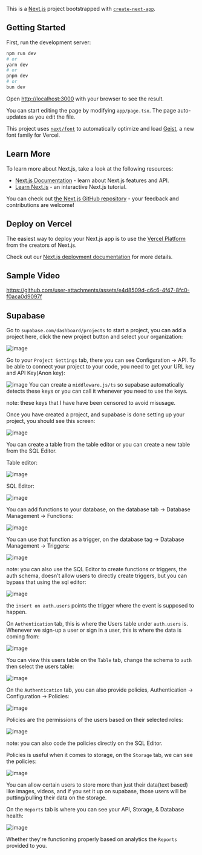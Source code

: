 This is a [Next.js](https://nextjs.org) project bootstrapped with [`create-next-app`](https://nextjs.org/docs/app/api-reference/cli/create-next-app).

## Getting Started

First, run the development server:

```bash
npm run dev
# or
yarn dev
# or
pnpm dev
# or
bun dev
```

Open [http://localhost:3000](http://localhost:3000) with your browser to see the result.

You can start editing the page by modifying `app/page.tsx`. The page auto-updates as you edit the file.

This project uses [`next/font`](https://nextjs.org/docs/app/building-your-application/optimizing/fonts) to automatically optimize and load [Geist](https://vercel.com/font), a new font family for Vercel.

## Learn More

To learn more about Next.js, take a look at the following resources:

- [Next.js Documentation](https://nextjs.org/docs) - learn about Next.js features and API.
- [Learn Next.js](https://nextjs.org/learn) - an interactive Next.js tutorial.

You can check out [the Next.js GitHub repository](https://github.com/vercel/next.js) - your feedback and contributions are welcome!

## Deploy on Vercel

The easiest way to deploy your Next.js app is to use the [Vercel Platform](https://vercel.com/new?utm_medium=default-template&filter=next.js&utm_source=create-next-app&utm_campaign=create-next-app-readme) from the creators of Next.js.

Check out our [Next.js deployment documentation](https://nextjs.org/docs/app/building-your-application/deploying) for more details.

## Sample Video
https://github.com/user-attachments/assets/e4d8509d-c6c6-4f47-8fc0-f0aca0d9097f

## Supabase

Go to `supabase.com/dashboard/projects` to start a project, you can add a project here, click the new project button and select your organization:

![image](https://github.com/user-attachments/assets/ebd4d8c6-59fd-4294-be4f-c6f64f506139)

Go to your `Project Settings` tab, there you can see Configuration -> API. To be able to connect your project to your code, you need to get your URL key and API Key(Anon key):

![image](https://github.com/user-attachments/assets/9e251744-5f23-4162-a521-33f0540d6b30)
You can create a `middleware.js/ts` so supabase automatically detects these keys or you can call it whenever you need to use the keys.

note: these keys that I have have been censored to avoid misusage.

Once you have created a project, and supabase is done setting up your project, you should see this screen:

![image](https://github.com/user-attachments/assets/b3bf50a3-fe36-41f1-a5f5-782cba9e24b5)

You can create a table from the table editor or you can create a new table from the SQL Editor.

Table editor:

![image](https://github.com/user-attachments/assets/1c928017-c223-4033-a035-92403230645c)

SQL Editor:

![image](https://github.com/user-attachments/assets/c80890b2-2359-4451-8b0e-982fbba5ceec)

You can add functions to your database, on the database tab -> Database Management -> Functions:

![image](https://github.com/user-attachments/assets/b74b93e9-f402-484c-abc9-b7706424df6a)

You can use that function as a trigger, on the database tag -> Database Management ->  Triggers:

![image](https://github.com/user-attachments/assets/ee44e1cc-34b5-4451-a8e3-02ede6679168)

note: you can also use the SQL Editor to create functions or triggers, the auth schema, doesn't allow users to directly create triggers,
but you can bypass that using the sql editor:

![image](https://github.com/user-attachments/assets/8df8771e-b5d3-4529-b08f-b71bca54b22d)

the `insert on auth.users` points the trigger where the event is supposed to happen.

On `Authentication` tab, this is where the Users table under `auth.users` is.
Whenever we sign-up a user or sign in a user, this is where the data is coming from:

![image](https://github.com/user-attachments/assets/0f3f6fa2-a5e4-462b-ba67-93f065fed46d)

You can view this users table on the `Table` tab, change the schema to `auth` then select the users table:

![image](https://github.com/user-attachments/assets/962766a9-4017-44cb-a079-edaa4b0dd45f)

On the `Authentication` tab, you can also provide policies, Authentication -> Configuration -> Policies:

![image](https://github.com/user-attachments/assets/6c40ccd9-b8e2-4be5-b1f9-da0000f3b898)

Policies are the permissions of the users based on their selected roles:

![image](https://github.com/user-attachments/assets/dfe14e0b-4a02-414a-b2e5-6d4c743f2ffc)

note: you can also code the policies directly on the SQL Editor.

Policies is useful when it comes to storage, on the `Storage` tab, we can see the policies:

![image](https://github.com/user-attachments/assets/3b8804c4-12ce-44d2-a7dc-5a8e92544583)

You can allow certain users to store more than just their data(text based) like images, videos, and if you set it up on supabase, those users
will be putting/pulling their data on the storage.

On the `Reports` tab is where you can see your API, Storage, & Database health:

![image](https://github.com/user-attachments/assets/e8268d89-a3b5-4490-8c02-4cba7e004734)

Whether they're functioning properly based on analytics the `Reports` provided to you.



